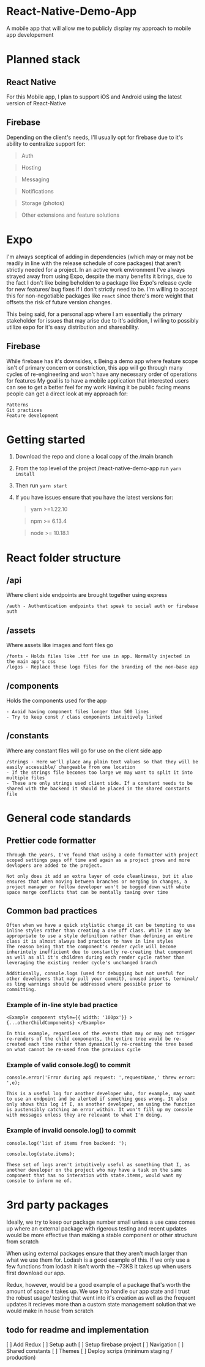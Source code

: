 # React-Native-Demo-App

A mobile app that will allow me to publicly display my approach to mobile app developement

# Planned stack

## React Native

For this Mobile app, I plan to support iOS and Android using the latest version of React-Native

## Firebase

Depending on the client's needs, I'll usually opt for firebase due to it's ability to centralize support for:

> Auth

> Hosting

> Messaging

> Notifications

> Storage (photos)

> Other extensions and feature solutions

# Expo

I'm always sceptical of adding in dependencies (which may or may not be readily in line with the release schedule of core packages) that aren't strictly needed for a project. In an active work environment I've always strayed away from using Expo, despite the many benefits it brings, due to the fact I don't like being beholden to a package like Expo's release cycle for new features/ bug fixes if I don't strictly need to be. I'm willing to accept this for non-negotiable packages like `react` since there's more weight that offsets the risk of future version changes.

This being said, for a personal app where I am essentially the primary stakeholder for issues that may arise due to it's addition, I willing to possibly utilize expo for it's easy distribution and shareability.

## Firebase

While firebase has it's downsides, s
Being a demo app where feature scope isn't of primary concern or constriction, this app will go through many cycles of re-engineering and won't have any necessary order of operations for features
My goal is to have a mobile application that interested users can see to get a better feel for my work
Having it be public facing means people can get a direct look at my approach for:

    Patterns
    Git practices
    Feature development

# Getting started

1. Download the repo and clone a local copy of the /main branch
2. From the top level of the project /react-native-demo-app run `yarn install`
3. Then run `yarn start`
4. If you have issues ensure that you have the latest versions for:

   > yarn >=1.22.10

   > npm >= 6.13.4

   > node >= 10.18.1

# React folder structure

## /api

Where client side endpoints are brought together using express

    /auth - Authentication endpoints that speak to social auth or firebase auth

## /assets

Where assets like images and font files go

    /fonts - Holds files like .ttf for use in app. Normally injected in the main app's css
    /logos - Replace these logo files for the branding of the non-base app

## /components

Holds the components used for the app

    - Avoid having component files longer than 500 lines
    - Try to keep const / class components intuitively linked

## /constants

Where any constant files will go for use on the client side app

    /strings - Here we'll place any plain text values so that they will be easily accessible/ changeable from one location
    - If the strings file becomes too large we may want to split it into multiple files
    - These are only strings used client side. If a constant needs to be shared with the backend it should be placed in the shared constants file

# General code standards

## Prettier code formatter

    Through the years, I've found that using a code formatter with project scoped settings pays off time and again as a project grows and more devlopers are added to the project.

    Not only does it add an extra layer of code cleanliness, but it also ensures that when moving between branches or merging in changes, a project manager or fellow developer won't be bogged down with white space merge conflicts that can be mentally taxing over time

## Common bad practices

    Often when we have a quick stylistic change it can be tempting to use inline styles rather than creating a one off class. While it may be appropriate to use a style definition rather than defining an entire class it is almost always bad practice to have in line styles
    The reason being that the component's render cycle will become inherintely inefficient due to constantly re-creating that component as well as all it's children during each render cycle rather than leveraging the existing render cycle's unchanged branch

    Additionally, console.logs (used for debugging but not useful for other developers that may pull your commit), unused imports, terminal/ es ling warnings should be addressed where possible prior to committing.

### Example of in-line style bad practice

`<Example component style={{ width: '100px'}} > {...otherChildComponents} </Example>`

    In this example, regardless of the events that may or may not trigger re-renders of the child components, the entire tree would be re-created each time rather than dynamically re-creating the tree based on what cannot be re-used from the previous cycle

### Example of valid console.log() to commit

`console.error('Error during api request: ',requestName,' threw error: ',e);`

    This is a useful log for another developer who, for example, may want to use an endpoint and be alerted if something goes wrong. It also only shows this log if I, as another developer, am using the function is austensibly catching an error within. It won't fill up my console with messages unless they are relevant to what I'm doing.

### Example of invalid console.log() to commit

`console.log('list of items from backend: ');`

`console.log(state.items);`

    These set of logs aren't intuitively useful as something that I, as another developer on the project who may have a task on the same component that has no interation with state.items, would want my console to inform me of.

# 3rd party packages

Ideally, we try to keep our package number small unless a use case comes up where an external package with rigerous testing and recent updates would be more effective than making a stable component or other structure from scratch

When using external packages ensure that they aren't much larger than what we use them for. Lodash is a good example of this. If we only use a few functions from lodash it isn't worth the ~73KB it takes up when users first download our app.

Redux, however, would be a good example of a package that's worth the amount of space it takes up. We use it to handle our app state and I trust the robust usage/ testing that went into it's creation as well as the frequent updates it recieves more than a custom state management solution that we would make in house from scratch

## todo for readme and implementation

[ ] Add Redux
[ ] Setup auth
[ ] Setup firebase project
[ ] Navigation
[ ] Shared constants
[ ] Themes
[ ] Deploy scrips (minimum staging / production)
